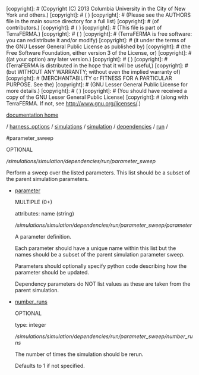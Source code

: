 [copyright]: # (Copyright (C) 2013 Columbia University in the City of New York and others.)
[copyright]: # ( )
[copyright]: # (Please see the AUTHORS file in the main source directory for a full list)
[copyright]: # (of contributors.)
[copyright]: # ( )
[copyright]: # (This file is part of TerraFERMA.)
[copyright]: # ( )
[copyright]: # (TerraFERMA is free software: you can redistribute it and/or modify)
[copyright]: # (it under the terms of the GNU Lesser General Public License as published by)
[copyright]: # (the Free Software Foundation, either version 3 of the License, or)
[copyright]: # ((at your option) any later version.)
[copyright]: # ( )
[copyright]: # (TerraFERMA is distributed in the hope that it will be useful,)
[copyright]: # (but WITHOUT ANY WARRANTY; without even the implied warranty of)
[copyright]: # (MERCHANTABILITY or FITNESS FOR A PARTICULAR PURPOSE. See the)
[copyright]: # (GNU Lesser General Public License for more details.)
[copyright]: # ( )
[copyright]: # (You should have received a copy of the GNU Lesser General Public License)
[copyright]: # (along with TerraFERMA. If not, see <http://www.gnu.org/licenses/>.)

[documentation home](Documentation)

/ [harness_options](../../../../../harness_options) / [simulations](../../../../simulations) / [simulation](../../../simulation) / [dependencies](../../dependencies) / [run](../run) /

#parameter_sweep

OPTIONAL 

*/simulations/simulation/dependencies/run/parameter_sweep*

Perform a sweep over the listed parameters.  This list should be a subset of the parent simulation parameters.

* [parameter](parameter_sweep/parameter "child")

    MULTIPLE (0+) 

    attributes: name (string) 

    */simulations/simulation/dependencies/run/parameter_sweep/parameter*

    A parameter definition.
    
    Each parameter should have a unique name within this list but the 
    names should be a subset of the parent simulation parameter sweep.
    
    Parameters should optionally specify
    python code describing how the parameter should be updated.
    
    Dependency parameters do NOT list values as these are taken from the parent simulation.

* [number_runs](parameter_sweep/number_runs "child")

    OPTIONAL 

    type: integer

    */simulations/simulation/dependencies/run/parameter_sweep/number_runs*

    The number of times the simulation should be rerun.
    
    Defaults to 1 if not specified.

[autogenerated]: # (This file was automatically generated from the schema file:/home/cwilson/repos/github/TerraFERMA/TerraFERMA/buckettools/schemas/simulations.rng.)

